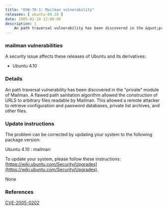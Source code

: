 ```yaml
---
title: "USN-78-1: Mailman vulnerability"
releases: [ ubuntu-04.10 ]
date: 2005-02-10 12:00:00
description: |
    An path traversal vulnerability has been discovered in the &quot;private&quot; module of Mailman. A flawed path sanitation algorithm allowed the construction of URLS to arbitrary files readable by Mailman. This allowed a remote attacker to retrieve configuration and password databases, private list archives, and other files.
--- 
```

 
### mailman vulnerabilities

A security issue affects these releases of Ubuntu and its derivatives:

* Ubuntu 4.10

### Details

An path traversal vulnerability has been discovered in the &quot;private&quot; module of Mailman. A flawed path sanitation algorithm allowed the construction of URLS to arbitrary files readable by Mailman. This allowed a remote attacker to retrieve configuration and password databases, private list archives, and other files.

### Update instructions

The problem can be corrected by updating your system to the following package version:

Ubuntu 4.10
 : mailman 

To update your system, please follow these instructions: [https://wiki.ubuntu.com/Security/Upgrades](https://wiki.ubuntu.com/Security/Upgrades).

None

### References

 [CVE-2005-0202](http://people.ubuntu.com/~ubuntu-security/cve/CVE-2005-0202)
 
